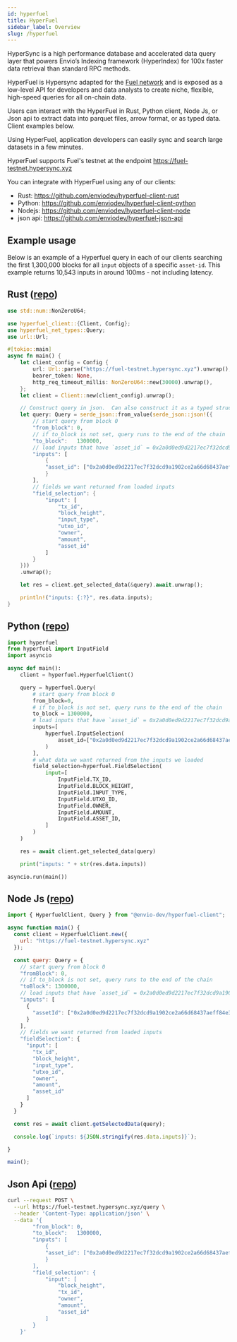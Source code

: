 ```yaml
---
id: hyperfuel
title: HyperFuel
sidebar_label: Overview
slug: /hyperfuel
---
```


HyperSync is a high performance database and accelerated data query layer that powers Envio’s Indexing framework (HyperIndex) for 100x faster data retrieval than standard RPC methods. 

HyperFuel is Hypersync adapted for the [Fuel network](https://fuel.network/) and is exposed as a low-level API for developers and data analysts to create niche, flexible, high-speed queries for all on-chain data. 

Users can interact with the HyperFuel in Rust, Python client, Node Js, or Json api to extract data into parquet files, arrow format, or as typed data.  Client examples below.

Using HyperFuel, application developers can easily sync and search large datasets in a few minutes.

HyperFuel supports Fuel's testnet at the endpoint https://fuel-testnet.hypersync.xyz

You can integrate with HyperFuel using any of our clients:
 - Rust: https://github.com/enviodev/hyperfuel-client-rust
 - Python: https://github.com/enviodev/hyperfuel-client-python
 - Nodejs: https://github.com/enviodev/hyperfuel-client-node
 - json api: https://github.com/enviodev/hyperfuel-json-api


## Example usage
Below is an example of a Hyperfuel query in each of our clients searching the first 1,300,000 blocks for all `input` objects of a specific `asset-id`.  This example returns 10,543 inputs in around 100ms - not including latency.


## Rust ([repo](https://github.com/enviodev/hyperfuel-client-rust/tree/main/examples/asset-id))
```rust 
use std::num::NonZeroU64;

use hyperfuel_client::{Client, Config};
use hyperfuel_net_types::Query;
use url::Url;

#[tokio::main]
async fn main() {
    let client_config = Config {
        url: Url::parse("https://fuel-testnet.hypersync.xyz").unwrap(),
        bearer_token: None,
        http_req_timeout_millis: NonZeroU64::new(30000).unwrap(),
    };
    let client = Client::new(client_config).unwrap();

    // Construct query in json.  Can also construct it as a typed struct (see predicate-root example)
    let query: Query = serde_json::from_value(serde_json::json!({
        // start query from block 0
        "from_block": 0,
        // if to_block is not set, query runs to the end of the chain
        "to_block":   1300000,
        // load inputs that have `asset_id` = 0x2a0d0ed9d2217ec7f32dcd9a1902ce2a66d68437aeff84e3a3cc8bebee0d2eea
        "inputs": [
            {
            "asset_id": ["0x2a0d0ed9d2217ec7f32dcd9a1902ce2a66d68437aeff84e3a3cc8bebee0d2eea"]
            }
        ],
        // fields we want returned from loaded inputs
        "field_selection": {
            "input": [
                "tx_id",
                "block_height",
                "input_type",
                "utxo_id",
                "owner",
                "amount",
                "asset_id"
            ]
        }
    }))
    .unwrap();

    let res = client.get_selected_data(&query).await.unwrap();

    println!("inputs: {:?}", res.data.inputs);
}

```

## Python ([repo](https://github.com/enviodev/hyperfuel-client-python/blob/main/examples/asset-id.py))
```python
import hyperfuel
from hyperfuel import InputField
import asyncio

async def main():
    client = hyperfuel.HyperfuelClient()

    query = hyperfuel.Query(
        # start query from block 0
        from_block=0,
        # if to_block is not set, query runs to the end of the chain
        to_block = 1300000, 
        # load inputs that have `asset_id` = 0x2a0d0ed9d2217ec7f32dcd9a1902ce2a66d68437aeff84e3a3cc8bebee0d2eea
        inputs=[
            hyperfuel.InputSelection(
                asset_id=["0x2a0d0ed9d2217ec7f32dcd9a1902ce2a66d68437aeff84e3a3cc8bebee0d2eea"]
            )
        ],
        # what data we want returned from the inputs we loaded
        field_selection=hyperfuel.FieldSelection(
            input=[
                InputField.TX_ID,
                InputField.BLOCK_HEIGHT,
                InputField.INPUT_TYPE,
                InputField.UTXO_ID,
                InputField.OWNER,
                InputField.AMOUNT,
                InputField.ASSET_ID,
            ]
        )
    )

    res = await client.get_selected_data(query)

    print("inputs: " + str(res.data.inputs))

asyncio.run(main())

```

## Node Js ([repo](https://github.com/enviodev/hyperfuel-client-node/tree/main/examples/asset-id))
```js
import { HyperfuelClient, Query } from "@envio-dev/hyperfuel-client";

async function main() {
  const client = HyperfuelClient.new({
    url: "https://fuel-testnet.hypersync.xyz"
  });

  const query: Query = {
    // start query from block 0
    "fromBlock": 0,
    // if to_block is not set, query runs to the end of the chain
    "toBlock": 1300000,
    // load inputs that have `asset_id` = 0x2a0d0ed9d2217ec7f32dcd9a1902ce2a66d68437aeff84e3a3cc8bebee0d2eea
    "inputs": [
      {
        "assetId": ["0x2a0d0ed9d2217ec7f32dcd9a1902ce2a66d68437aeff84e3a3cc8bebee0d2eea"]
      }
    ],
    // fields we want returned from loaded inputs
    "fieldSelection": {
      "input": [
        "tx_id",
        "block_height",
        "input_type",
        "utxo_id",
        "owner",
        "amount",
        "asset_id"
      ]
    }
  }

  const res = await client.getSelectedData(query);

  console.log(`inputs: ${JSON.stringify(res.data.inputs)}`);

}

main();

```


## Json Api ([repo](https://github.com/enviodev/hyperfuel-json-api/tree/main/asset-id-query-example))
```bash
curl --request POST \
  --url https://fuel-testnet.hypersync.xyz/query \
  --header 'Content-Type: application/json' \
  --data '{
        "from_block": 0,
        "to_block":   1300000,
        "inputs": [
            {
            "asset_id": ["0x2a0d0ed9d2217ec7f32dcd9a1902ce2a66d68437aeff84e3a3cc8bebee0d2eea"]
            }
        ],
        "field_selection": {
            "input": [
                "block_height",
                "tx_id",
                "owner",
                "amount",
                "asset_id"
            ]
        }
    }'
```